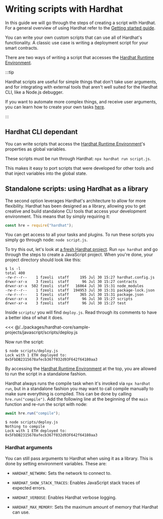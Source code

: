 # Writing scripts with Hardhat

In this guide we will go through the steps of creating a script with Hardhat. For a general overview of using Hardhat refer to the [Getting started guide](../getting-started/index.md).

You can write your own custom scripts that can use all of Hardhat's functionality. A classic use case is writing a deployment script for your smart contracts.

There are two ways of writing a script that accesses the [Hardhat Runtime Environment](../advanced/hardhat-runtime-environment.md).

:::tip

Hardhat scripts are useful for simple things that don't take user arguments, and for integrating with external tools that aren't well suited for the Hardhat CLI, like a Node.js debugger.

If you want to automate more complex things, and receive user arguments, you can learn how to create your own tasks [here](./create-task.md).

:::

## Hardhat CLI dependant

You can write scripts that access the [Hardhat Runtime Environment](../advanced/hardhat-runtime-environment.md)'s properties as global variables.

These scripts must be run through Hardhat: `npx hardhat run script.js`.

This makes it easy to port scripts that were developed for other tools and that inject variables into the global state.

## Standalone scripts: using Hardhat as a library

The second option leverages Hardhat's architecture to allow for more flexibility. Hardhat has been designed as a library, allowing you to get creative and build standalone CLI tools that access your development environment. This means that by simply requiring it:

```js
const hre = require("hardhat");
```

You can get access to all your tasks and plugins. To run these scripts you simply go through node: `node script.js`.

To try this out, let's look at [a fresh Hardhat project](../guides/project-setup.md). Run `npx hardhat` and go through the steps to create a JavaScript project. When you're done, your project directory should look like this:

```
$ ls -l
total 400
-rw-r--r--    1 fzeoli  staff     195 Jul 30 15:27 hardhat.config.js
drwxr-xr-x    3 fzeoli  staff      96 Jul 30 15:27 contracts
drwxr-xr-x  502 fzeoli  staff   16064 Jul 30 15:31 node_modules
-rw-r--r--    1 fzeoli  staff  194953 Jul 30 15:31 package-lock.json
-rw-r--r--    1 fzeoli  staff     365 Jul 30 15:31 package.json
drwxr-xr-x    3 fzeoli  staff      96 Jul 30 15:27 scripts
drwxr-xr-x    3 fzeoli  staff      96 Jul 30 15:27 test
```

Inside `scripts/` you will find `deploy.js`. Read through its comments to have a better idea of what it does.

<<< @/../packages/hardhat-core/sample-projects/javascript/scripts/deploy.js

Now run the script:

```
$ node scripts/deploy.js
Lock with 1 ETH deployed to: 0x5FbDB2315678afecb367f032d93F642f64180aa3
```

By accessing the [Hardhat Runtime Environment](../advanced/hardhat-runtime-environment.md) at the top, you are allowed to run the script in a standalone fashion.

Hardhat always runs the compile task when it's invoked via `npx hardhat run`, but in a standalone fashion you may want to call compile manually to make sure everything is compiled. This can be done by calling `hre.run("compile")`. Add the following line at the beginning of the `main` function and re-run the script with node:

```js
await hre.run("compile");
```

```
$ node scripts/deploy.js
Nothing to compile
Lock with 1 ETH deployed to: 0x5FbDB2315678afecb367f032d93F642f64180aa3
```

### Hardhat arguments

You can still pass arguments to Hardhat when using it as a library. This is done by setting environment variables. These are:

- `HARDHAT_NETWORK`: Sets the network to connect to.

- `HARDHAT_SHOW_STACK_TRACES`: Enables JavaScript stack traces of expected errors.

- `HARDHAT_VERBOSE`: Enables Hardhat verbose logging.

- `HARDHAT_MAX_MEMORY`: Sets the maximum amount of memory that Hardhat can use.
